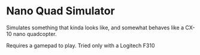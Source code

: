 # Nano Quad Simulator

Simulates something that kinda looks like, and somewhat behaves like a CX-10 nano quadcopter.

Requires a gamepad to play. Tried only with a Logitech F310

